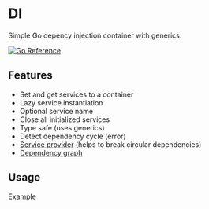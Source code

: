 # DI

Simple Go depency injection container with generics.

[![Go Reference](https://pkg.go.dev/badge/github.com/pierrre/di.svg)](https://pkg.go.dev/github.com/pierrre/di)

## Features

- Set and get services to a container
- Lazy service instantiation
- Optional service name
- Close all initialized services
- Type safe (uses generics)
- Detect dependency cycle (error)
- [Service provider](https://pkg.go.dev/github.com/pierrre/di/diprovider#example-package) (helps to break circular dependencies)
- [Dependency graph](https://pkg.go.dev/github.com/pierrre/di#example-Dependency)

## Usage

[Example](https://pkg.go.dev/github.com/pierrre/di#example-package)
